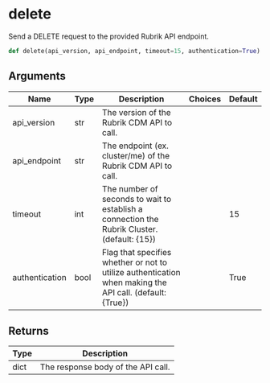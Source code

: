 # delete

Send a DELETE request to the provided Rubrik API endpoint.
```py
def delete(api_version, api_endpoint, timeout=15, authentication=True)
```

## Arguments
| Name        | Type | Description                                                                 | Choices | Default |
|-------------|------|-----------------------------------------------------------------------------|---------|---------|
| api_version  | str  | The version of the Rubrik CDM API to call. |         |         |
| api_endpoint  | str  | The endpoint (ex. cluster/me) of the Rubrik CDM API to call. |         |         |
| timeout  | int  | The number of seconds to wait to establish a connection the Rubrik Cluster. (default: {15}) |         |    15     |
| authentication  | bool  | Flag that specifies whether or not to utilize authentication when making the API call. (default: {True}) |         |    True     |

## Returns
| Type | Description                                                                                   |
|------|-----------------------------------------------------------------------------------------------|
| dict  | The response body of the API call. |
